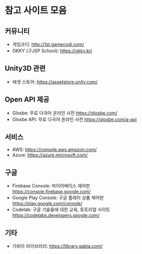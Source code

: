 # 참고 사이트 모음

## 커뮤니티

- 게임코디: <http://1st.gamecodi.com/>
- OKKY (구JSP School): <https://okky.kr/>

## Unity3D 관련

- 에셋 스토어: <https://assetstore.unity.com/>

## Open API 제공

- Glosbe: 무료 다국어 온라인 사전 <https://glosbe.com/>
- Glosbe API: 무료 다국어 온라인 사전 <https://glosbe.com/a-api>

## 서비스

- AWS: <https://console.aws.amazon.com/>
- Azure: <https://azure.microsoft.com/>

## 구글

- Firebase Console: 파이어베이스 제어판 <https://console.firebase.google.com/>
- Google Play Console: 구글 플레이 상품 제어판 <https://play.google.com/console/>
- Codelab: 구글 기술들에 대한 교육, 튜토리얼 사이트 <https://codelabs.developers.google.com/>

## 기타

- 가비아 라이브러리: <https://library.gabia.com/>
